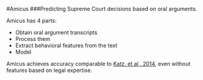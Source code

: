 #Amicus
###Predicting Supreme Court decisions based on oral arguments.

Amicus has 4 parts:
  - Obtain oral argument transcripts
  - Process them
  - Extract behavioral features from the text
  - Model

Amicus achieves accuracy comparable to [Katz, et al., 2014](http://papers.ssrn.com/sol3/papers.cfm?abstract_id=2463244), even without features based on legal expertise.